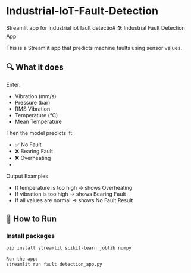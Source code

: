 # Industrial-IoT-Fault-Detection
Streamlit app for industrial iot fault detectio# 🛠️ Industrial Fault Detection App

This is a Streamlit app that predicts machine faults using sensor values.

## 🔍 What it does
Enter:
- Vibration (mm/s)
- Pressure (bar)
- RMS Vibration
- Temperature (°C)
- Mean Temperature

Then the model predicts if:
- ✅ No Fault
- ❌ Bearing Fault
- ❌ Overheating
- 
Output Examples
- If temperature is too high → shows Overheating
- If vibration is too high → shows Bearing Fault
- If all values are normal → shows No Fault
Result

## 🚀 How to Run

### Install packages
```bash
pip install streamlit scikit-learn joblib numpy

Run the app:
streamlit run fault detection_app.py
